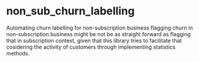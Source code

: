 # non_sub_churn_labelling
Automating churn labelling for non-subscription business 
flagging churn in non-subscription business might be not be as straight forward as flagging that in subscription context, given that this library tries to facilitate that cosidering the activity of customers through implementing statistics methods. 
